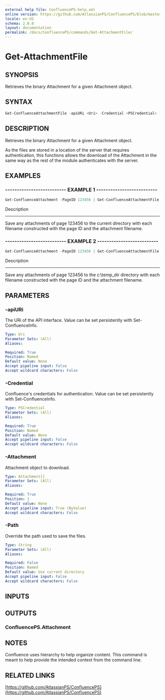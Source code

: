 ```yaml
---
external help file: ConfluencePS-help.xml
online version: https://github.com/AtlassianPS/ConfluencePS/blob/master/docs/commands/Get-AttachmentFile.md
locale: en-US
schema: 2.0.0
layout: documentation
permalink: /docs/ConfluencePS/commands/Get-AttachmentFile/
---
```


# Get-AttachmentFile

## SYNOPSIS
Retrieves the binary Attachment for a given Attachment object.

## SYNTAX

```powershell
Get-ConfluenceAttachmentFile -apiURi <Uri> -Credential <PSCredential> [-Attachment] <Attachment[]> [-Path <string>]
```

## DESCRIPTION
Retrieves the binary Attachment for a given Attachment object.

As the files are stored in a location of the server that requires authentication,
this functions allows the download of the Attachment in the same way as the rest of the module authenticates with the server.

## EXAMPLES

### -------------------------- EXAMPLE 1 --------------------------
```powershell
Get-ConfluenceAttachment -PageID 123456 | Get-ConfluenceAttachmentFile
```

Description

-----------

Save any attachments of page 123456 to the current directory with each filename constructed
with the page ID and the attachment filename.

### -------------------------- EXAMPLE 2 --------------------------
```powershell
Get-ConfluenceAttachment -PageID 123456 | Get-ConfluenceAttachmentFile -Path "c:\temp_dir"
```

Description

-----------

Save any attachments of page 123456 to the c:\temp_dir directory with each filename constructed
with the page ID and the attachment filename.

## PARAMETERS

### -apiURi
The URi of the API interface.
Value can be set persistently with Set-ConfluenceInfo.

```yaml
Type: Uri
Parameter Sets: (All)
Aliases:

Required: True
Position: Named
Default value: None
Accept pipeline input: False
Accept wildcard characters: False
```

### -Credential
Confluence's credentials for authentication.
Value can be set persistently with Set-ConfluenceInfo.

```yaml
Type: PSCredential
Parameter Sets: (All)
Aliases:

Required: True
Position: Named
Default value: None
Accept pipeline input: False
Accept wildcard characters: False
```

### -Attachment
Attachment object to download.

```yaml
Type: Attachment[]
Parameter Sets: (All)
Aliases:

Required: True
Position: 1
Default value: None
Accept pipeline input: True (ByValue)
Accept wildcard characters: False
```

### -Path
Override the path used to save the files.

```yaml
Type: String
Parameter Sets: (All)
Aliases:

Required: False
Position: Named
Default value: Use current directory
Accept pipeline input: False
Accept wildcard characters: False
```

## INPUTS

## OUTPUTS

### ConfluencePS.Attachment

## NOTES
Confluence uses hierarchy to help organize content.
This command is meant to help provide the intended context from the command line.

## RELATED LINKS

[https://github.com/AtlassianPS/ConfluencePS](https://github.com/AtlassianPS/ConfluencePS)
